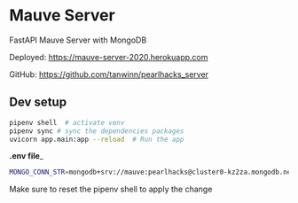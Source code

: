 # Mauve Server 
FastAPI Mauve Server with MongoDB

Deployed: https://mauve-server-2020.herokuapp.com

GitHub: https://github.com/tanwinn/pearlhacks_server

## Dev setup

```bash
pipenv shell  # activate venv
pipenv sync # sync the dependencies packages
uvicorn app.main:app --reload  # Run the app
```

__.env file___
```bash
MONGO_CONN_STR=mongodb+srv://mauve:pearlhacks@cluster0-kz2za.mongodb.net/test?retryWrites=true&w=majority
```

Make sure to reset the pipenv shell to apply the change
